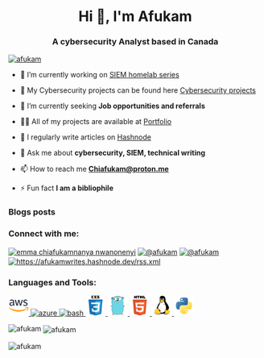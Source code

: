 <h1 align="center">Hi 👋, I'm Afukam</h1>
<h3 align="center">A cybersecurity Analyst based in Canada</h3>

<p align="left"> <a href="https://github.com/ryo-ma/github-profile-trophy"><img src="https://github-profile-trophy.vercel.app/?username=afukam" alt="afukam" /></a> </p>

- 🔭 I’m currently working on [SIEM homelab series](https://afukamwrites.hashnode.dev/series/siem-homelabs)

- 👯 My Cybersecurity projects can be found here [Cybersecurity projects](https://github.com/Afukam/Cybersecurity-Projects.git)

- 🤝 I’m currently seeking **Job opportunities and referrals**

- 👨‍💻 All of my projects are available at [Portfolio](https://flowcv.me/afukam)

- 📝 I regularly write articles on [Hashnode](https://afukamwrites.hashnode.dev/)

- 💬 Ask me about **cybersecurity, SIEM, technical writing**

- 📫 How to reach me **Chiafukam@proton.me**

- ⚡ Fun fact **I am a bibliophile**

### Blogs posts
<!-- BLOG-POST-LIST:START -->
<!-- BLOG-POST-LIST:END -->

<h3 align="left">Connect with me:</h3>
<p align="left">
<a href="https://linkedin.com/in/emma chiafukamnanya nwanonenyi" target="blank"><img align="center" src="https://raw.githubusercontent.com/rahuldkjain/github-profile-readme-generator/master/src/images/icons/Social/linked-in-alt.svg" alt="emma chiafukamnanya nwanonenyi" height="30" width="40" /></a>
<a href="https://hashnode.com/@afukam" target="blank"><img align="center" src="https://raw.githubusercontent.com/rahuldkjain/github-profile-readme-generator/master/src/images/icons/Social/hashnode.svg" alt="@afukam" height="30" width="40" /></a>
<a href="https://medium.com/@afukam" target="blank"><img align="center" src="https://raw.githubusercontent.com/rahuldkjain/github-profile-readme-generator/master/src/images/icons/Social/medium.svg" alt="@afukam" height="30" width="40" /></a>
<a href="/https://afukamwrites.hashnode.dev/rss.xml" target="blank"><img align="center" src="https://raw.githubusercontent.com/rahuldkjain/github-profile-readme-generator/master/src/images/icons/Social/rss.svg" alt="https://afukamwrites.hashnode.dev/rss.xml" height="30" width="40" /></a>
</p>

<h3 align="left">Languages and Tools:</h3>
<p align="left"> <a href="https://aws.amazon.com" target="_blank" rel="noreferrer"> <img src="https://raw.githubusercontent.com/devicons/devicon/master/icons/amazonwebservices/amazonwebservices-original-wordmark.svg" alt="aws" width="40" height="40"/> </a> <a href="https://azure.microsoft.com/en-in/" target="_blank" rel="noreferrer"> <img src="https://www.vectorlogo.zone/logos/microsoft_azure/microsoft_azure-icon.svg" alt="azure" width="40" height="40"/> </a> <a href="https://www.gnu.org/software/bash/" target="_blank" rel="noreferrer"> <img src="https://www.vectorlogo.zone/logos/gnu_bash/gnu_bash-icon.svg" alt="bash" width="40" height="40"/> </a> <a href="https://www.w3schools.com/css/" target="_blank" rel="noreferrer"> <img src="https://raw.githubusercontent.com/devicons/devicon/master/icons/css3/css3-original-wordmark.svg" alt="css3" width="40" height="40"/> </a> <a href="https://golang.org" target="_blank" rel="noreferrer"> <img src="https://raw.githubusercontent.com/devicons/devicon/master/icons/go/go-original.svg" alt="go" width="40" height="40"/> </a> <a href="https://www.w3.org/html/" target="_blank" rel="noreferrer"> <img src="https://raw.githubusercontent.com/devicons/devicon/master/icons/html5/html5-original-wordmark.svg" alt="html5" width="40" height="40"/> </a> <a href="https://www.linux.org/" target="_blank" rel="noreferrer"> <img src="https://raw.githubusercontent.com/devicons/devicon/master/icons/linux/linux-original.svg" alt="linux" width="40" height="40"/> </a> <a href="https://www.python.org" target="_blank" rel="noreferrer"> <img src="https://raw.githubusercontent.com/devicons/devicon/master/icons/python/python-original.svg" alt="python" width="40" height="40"/> </a> </p>

<p><img align="left" src="https://github-readme-stats.vercel.app/api/top-langs?username=afukam&show_icons=true&locale=en&layout=compact" alt="afukam" /></p>

<p>&nbsp;<img align="center" src="https://github-readme-stats.vercel.app/api?username=afukam&show_icons=true&locale=en" alt="afukam" /></p>

<p><img align="center" src="https://github-readme-streak-stats.herokuapp.com/?user=afukam&" alt="afukam" /></p>
